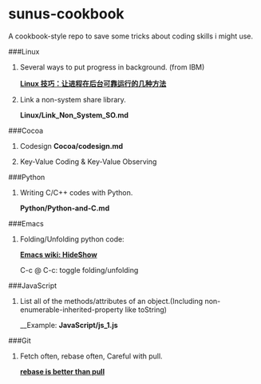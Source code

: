 sunus-cookbook
==============

A cookbook-style repo to save some tricks about coding skills i might use.

###Linux

1. Several ways to put progress in background. (from IBM)

   [__Linux 技巧：让进程在后台可靠运行的几种方法__](http://www.ibm.com/developerworks/cn/linux/l-cn-nohup/index.html)

2. Link a non-system share library.

    __Linux/Link_Non_System_SO.md__

###Cocoa

1. Codesign
    __Cocoa/codesign.md__

2. Key-Value Coding & Key-Value Observing

###Python

1. Writing C/C++ codes with Python.

    __Python/Python-and-C.md__

###Emacs
1. Folding/Unfolding python code:

   [__Emacs wiki: HideShow__](http://www.emacswiki.org/emacs/HideShow)

   C-c @ C-c: toggle folding/unfolding

###JavaScript

1. List all of the methods/attributes of an object.(Including non-enumerable-inherited-property like toString)

    __Example: __JavaScript/js_1.js__

###Git

1. Fetch often, rebase often, Careful with pull.

    [__rebase is better than pull__](http://sunuslee.github.io/git-rebase-is-better-than-pull/)
